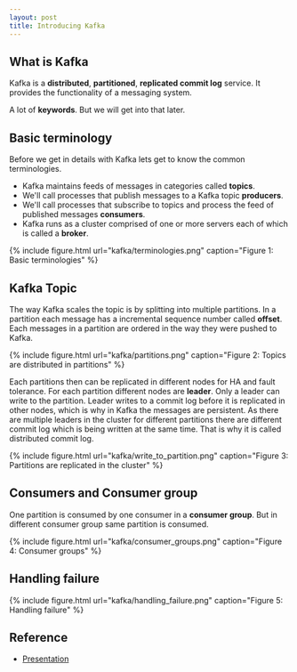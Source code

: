 ```yaml
---
layout: post
title: Introducing Kafka
---
```

## What is Kafka
Kafka is a **distributed**, **partitioned**, **replicated commit log** service.
It provides the functionality of a messaging system.

A lot of **keywords**. But we will get into that later.

## Basic terminology
Before we get in details with Kafka lets get to know the common terminologies.

* Kafka maintains feeds of messages in categories called **topics**.
* We'll call processes that publish messages to a Kafka topic **producers**.
* We'll call processes that subscribe to topics and process the feed of published messages **consumers**.
* Kafka runs as a cluster comprised of one or more servers each of which is called a **broker**.

{% include figure.html url="kafka/terminologies.png"
           caption="Figure 1: Basic terminologies" %}

## Kafka Topic
The way Kafka scales the topic is by splitting into multiple partitions.
In a partition each message has a incremental sequence number called **offset**.
Each messages in a partition are ordered in the way they were pushed to Kafka.

{% include figure.html url="kafka/partitions.png"
           caption="Figure 2: Topics are distributed in partitions" %}

Each partitions then can be replicated in different nodes for HA and fault tolerance.
For each partition different nodes are **leader**. Only a leader can write to the partition.
Leader writes to a commit log before it is replicated in other nodes, which is why in Kafka the messages are persistent. 
As there are multiple leaders in the cluster for different partitions 
there are different commit log which is being written at the same time. That is why it is called
distributed commit log.

{% include figure.html url="kafka/write_to_partition.png"
           caption="Figure 3: Partitions are replicated in the cluster" %}

## Consumers and Consumer group

One partition is consumed by one consumer in a **consumer group**.
But in different consumer group same partition is consumed. 

{% include figure.html url="kafka/consumer_groups.png"
           caption="Figure 4: Consumer groups" %}


## Handling failure
{% include figure.html url="kafka/handling_failure.png"
           caption="Figure 5: Handling failure" %}


## Reference
* [Presentation](https://docs.google.com/presentation/d/1tZQZQv7iRrYSEJr-qFBON7B9bV8kAmox56wV3Qq_S0E/pub?start=false&loop=false&delayms=3000)